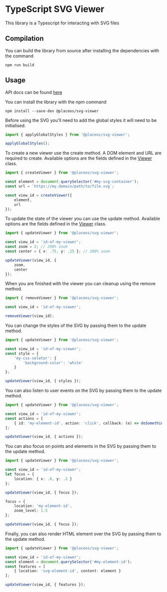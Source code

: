# TypeScript SVG Viewer

This library is a Typescript for interacting with SVG files

## Compilation

You can build the library from source after installing the dependencies with the command

`npm run build`

## Usage

API docs can be found [here](https://placeos.github.io/svg-viewer)

You can install the library with the npm command

`npm install --save-dev @placeos/svg-viewer`

Before using the SVG you'll need to add the global styles it will need to be initialised.

```Typescript
import { applyGlobalStyles } from '@placeos/svg-viewer';

applyGlobalStyles();
```

To create a new viewer use the create method. A DOM element and URL are required to create. 
Available options are the fields defined in the [Viewer](./src/viewer.class.ts) class.

```Typescript
import { createViewer } from '@placeos/svg-viewer';

const element = document.querySelector('#my-svg-container');
const url = `https://my.domain/path/to/file.svg`;

const view_id = createViewer({
    element,
    url
});
```

To update the state of the viewer you can use the update method. Available options are the fields defined in the [Viewer](./src/viewer.class.ts) class.

```Typescript
import { updateViewer } from '@placeos/svg-viewer';

const view_id = 'id-of-my-viewer';
const zoom = 2; // 200% zoom
const center = { x: .75, y: .25 }; // 200% zoom

updateViewer(view_id, {
    zoom,
    center
});
```

When you are finished with the viewer you can cleanup using the remove method.


```Typescript
import { removeViewer } from '@placeos/svg-viewer';

const view_id = 'id-of-my-viewer';

removeViewer(view_id);
```

You can change the styles of the SVG by passing them to the update method.

```Typescript
import { updateViewer } from '@placeos/svg-viewer';

const view_id = 'id-of-my-viewer';
const style = {
    'my-css-seletor': {
        'background-color': 'white'
    }
};

updateViewer(view_id, { styles });
```

You can also listen to user events on the SVG by passing them to the update method.

```Typescript
import { updateViewer } from '@placeos/svg-viewer';

const view_id = 'id-of-my-viewer';
const actions = [
    { id: 'my-element-id', action: 'click', callback: (e) => doSomething() }
];

updateViewer(view_id, { actions });
```

You can also focus on points and elements in the SVG by passing them to the update method.

```Typescript
import { updateViewer } from '@placeos/svg-viewer';

const view_id = 'id-of-my-viewer';
let focus = { 
    location: { x: .6, y: .2 } 
};

updateViewer(view_id, { focus });

focus = { 
    location: 'my-element-id',
    zoom_level: 1.5
};

updateViewer(view_id, { focus });
```

Finally, you can also render HTML element over the SVG by passing them to the update method.


```Typescript
import { updateViewer } from '@placeos/svg-viewer';

const view_id = 'id-of-my-viewer';
const element = document.querySelector('#my-element-id');
const features = [
    { location: 'svg-element-id', content: element }
];

updateViewer(view_id, { features });
```
